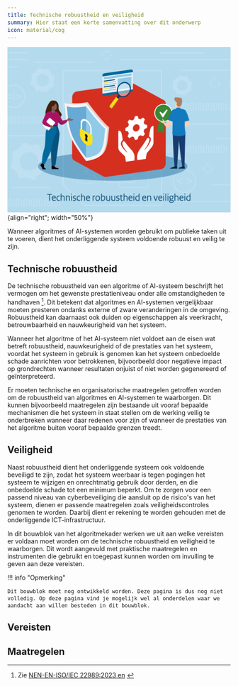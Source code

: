 ```yaml
---
title: Technische robuustheid en veiligheid
summary: Hier staat een korte samenvatting over dit onderwerp
icon: material/cog
---
```


![technische-robuustheid-en-veiligheid](../../afbeeldingen/bouwblokken/technische-robuustheid-en-veiligheid.jpg "visuele weergave technische robuustheid en veiligheid"){align="right"; width="50%"}

Wanneer algoritmes of AI-systemen worden gebruikt om publieke taken uit te voeren, dient het onderliggende systeem voldoende robuust en veilig te zijn.

## Technische robuustheid

De technische robuustheid van een algoritme of AI-systeem beschrijft het vermogen om het gewenste prestatieniveau onder alle omstandigheden te handhaven [^1].
Dit betekent dat algoritmes en AI-systemen vergelijkbaar moeten presteren ondanks externe of zware veranderingen in de omgeving.
Robuustheid kan daarnaast ook duiden op eigenschappen als veerkracht, betrouwbaarheid en nauwkeurigheid van het systeem.

Wanneer het algoritme of het AI-systeem niet voldoet aan de eisen wat betreft robuustheid, nauwkeurigheid of de prestaties van het systeem, voordat het systeem in gebruik is genomen kan het systeem onbedoelde schade aanrichten voor betrokkenen, bijvoorbeeld door negatieve impact op grondrechten wanneer resultaten onjuist of niet worden gegenereerd of geïnterpreteerd.

Er moeten technische en organisatorische maatregelen getroffen worden om de robuustheid van algoritmes en AI-systemen te waarborgen.
Dit kunnen bijvoorbeeld maatregelen zijn bestaande uit vooraf bepaalde mechanismen die het systeem in staat stellen om de werking veilig te onderbreken wanneer daar redenen voor zijn of wanneer de prestaties van het algoritme buiten vooraf bepaalde grenzen treedt.

## Veiligheid

Naast robuustheid dient het onderliggende systeem ook voldoende beveiligd te zijn, zodat het systeem weerbaar is tegen pogingen het systeem te wijzigen en onrechtmatig gebruik door derden, en die onbedoelde schade tot een minimum beperkt.
Om te zorgen voor een passend niveau van cyberbeveiliging die aansluit op de risico's van het systeem, dienen er passende maatregelen zoals veiligheidscontroles genomen te worden.
Daarbij dient er rekening te worden gehouden met de onderliggende ICT-infrastructuur.

In dit bouwblok van het algoritmekader werken we uit aan welke vereisten er voldaan moet worden om de technische robuustheid en veiligheid te waarborgen.
Dit wordt aangevuld met praktische maatregelen en instrumenten die gebruikt en toegepast kunnen worden om invulling te geven aan deze vereisten.

[^1]: Zie [NEN-EN-ISO/IEC 22989:2023 en](https://www.nen.nl/nen-en-iso-iec-22989-2023-en-312642) [^2]
[^2]: Hoewel het gebruik van de NEN-ISO-normen in het Algoritmekader auteursrechtelijk is beschermd, heeft het Nederlands Normalisatie Instituut (NEN) voor het gebruik in het Algoritmekader toestemming verleend. Zie [nen.nl](https://www.nen.nl/) voor meer informatie over NEN en het gebruik van hun producten.

!!! info "Opmerking"

    Dit bouwblok moet nog ontwikkeld worden. Deze pagina is dus nog niet volledig. Op deze pagina vind je mogelijk wel al onderdelen waar we aandacht aan willen besteden in dit bouwblok.

## Vereisten

<!-- list_vereisten bouwblok/technische-robuustheid-en-veiligheid -->

## Maatregelen

<!-- list_maatregelen bouwblok/technische-robuustheid-en-veiligheid -->
